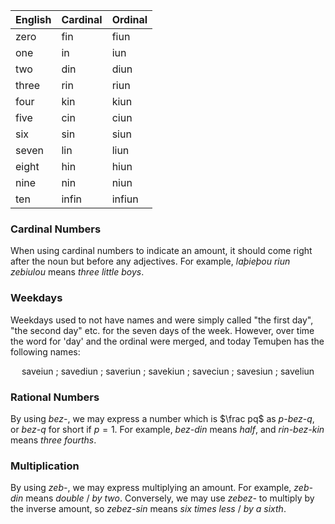 
| English | Cardinal | Ordinal |
| ------- | -------- | ------- |
| zero    | fin      | fiun    |
| one     | in       | iun     |
| two     | din      | diun    |
| three   | rin      | riun    |
| four    | kin      | kiun    |
| five    | cin      | ciun    |
| six     | sin      | siun    |
| seven   | lin      | liun    |
| eight   | hin      | hiun    |
| nine    | nin      | niun    |
| ten     | infin    | infiun  |
### Cardinal Numbers

When using cardinal numbers to indicate an amount, it should come right after the noun but before any adjectives. For example, *laþieþou riun zebiulou* means *three little boys*.

### Weekdays

Weekdays used to not have names and were simply called "the first day", "the second day" etc. for the seven days of the week. However, over time the word for 'day' and the ordinal were merged, and today Temuþen has the following names:
<p style="text-align:center;">saveiun ; savediun ; saveriun ; savekiun ; saveciun ; savesiun ; saveliun</p>

### Rational Numbers

By using _bez-_, we may express a number which is $\frac pq$ as _p-bez-q_, or _bez-q_ for short if $p=1$. For example, _bez-din_ means _half_, and _rin-bez-kin_ means _three fourths_.

### Multiplication

By using _zeb-_, we may express multiplying an amount. For example, _zeb-din_ means _double_ / _by two_. Conversely, we may use _zebez-_ to multiply by the inverse amount, so _zebez-sin_ means _six times less_ / _by a sixth_.